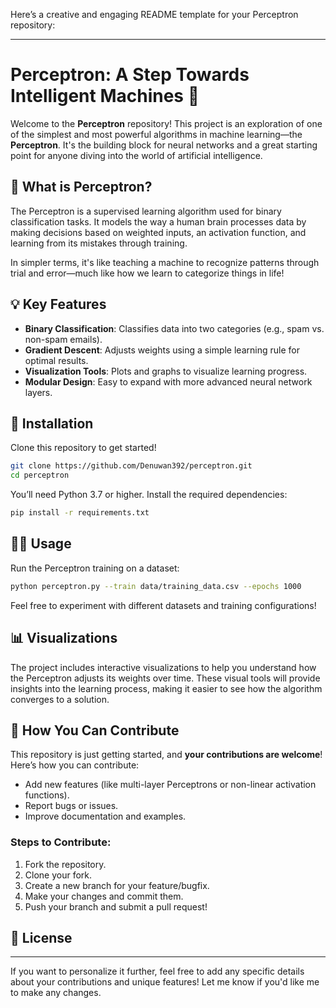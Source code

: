 Here’s a creative and engaging README template for your Perceptron repository:

---

# Perceptron: A Step Towards Intelligent Machines 🤖

Welcome to the **Perceptron** repository! This project is an exploration of one of the simplest and most powerful algorithms in machine learning—the **Perceptron**. It's the building block for neural networks and a great starting point for anyone diving into the world of artificial intelligence.

## 🚀 What is Perceptron?

The Perceptron is a supervised learning algorithm used for binary classification tasks. It models the way a human brain processes data by making decisions based on weighted inputs, an activation function, and learning from its mistakes through training.

In simpler terms, it's like teaching a machine to recognize patterns through trial and error—much like how we learn to categorize things in life!

## 💡 Key Features

- **Binary Classification**: Classifies data into two categories (e.g., spam vs. non-spam emails).
- **Gradient Descent**: Adjusts weights using a simple learning rule for optimal results.
- **Visualization Tools**: Plots and graphs to visualize learning progress.
- **Modular Design**: Easy to expand with more advanced neural network layers.
  
## 🔧 Installation

Clone this repository to get started!

```bash
git clone https://github.com/Denuwan392/perceptron.git
cd perceptron
```

You’ll need Python 3.7 or higher. Install the required dependencies:

```bash
pip install -r requirements.txt
```

## 🧑‍💻 Usage

Run the Perceptron training on a dataset:

```bash
python perceptron.py --train data/training_data.csv --epochs 1000
```

Feel free to experiment with different datasets and training configurations!

## 📊 Visualizations

The project includes interactive visualizations to help you understand how the Perceptron adjusts its weights over time. These visual tools will provide insights into the learning process, making it easier to see how the algorithm converges to a solution.

## 🌱 How You Can Contribute

This repository is just getting started, and **your contributions are welcome**! Here’s how you can contribute:
- Add new features (like multi-layer Perceptrons or non-linear activation functions).
- Report bugs or issues.
- Improve documentation and examples.

### Steps to Contribute:
1. Fork the repository.
2. Clone your fork.
3. Create a new branch for your feature/bugfix.
4. Make your changes and commit them.
5. Push your branch and submit a pull request!

## 📄 License



---

If you want to personalize it further, feel free to add any specific details about your contributions and unique features! Let me know if you'd like me to make any changes.
